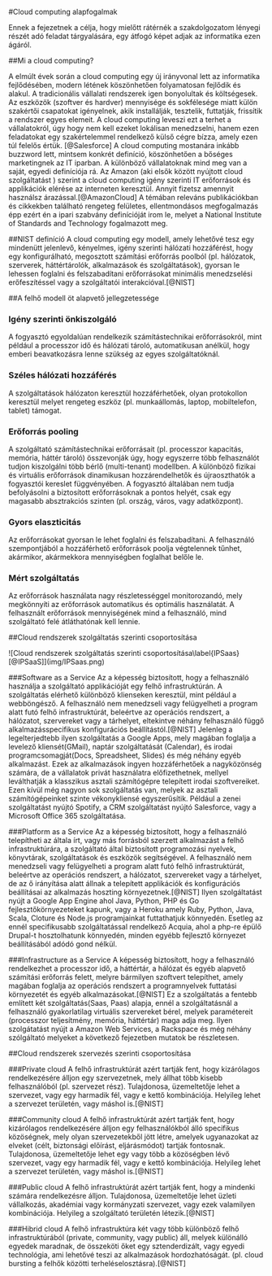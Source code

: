 #Cloud computing alapfogalmak

Ennek a fejezetnek a célja, hogy mielőtt rátérnék a szakdolgozatom lényegi részét adó feladat tárgyalására, egy átfogó képet adjak az informatika ezen ágáról.

##Mi a cloud computing?

A elmúlt évek során a cloud computing egy új irányvonal lett az informatika fejlődésében, modern létének köszönhetően folyamatosan fejlődik és alakul.
A tradicionális vállalati rendszerek igen bonyolultak és költségesek. Az eszközök (szoftver és hardver) mennyisége és sokfélesége miatt külön szakértői csapatokat igényelnek, akik installálják, tesztelik, futtatják, frissítik a rendszer egyes elemeit. A cloud computing leveszi ezt a terhet a vállalatokról, úgy hogy nem kell ezeket lokálisan menedzselni, hanem ezen feladatokat egy szakértelemmel rendelkező külső cégre bízza, amely ezen túl felelős értük. [@Salesforce]
A cloud computing mostanára inkább buzzword lett, mintsem konkrét definíció, köszönhetően a bőséges marketingnek az IT iparban. A különböző vállalatoknak mind meg van a saját, egyedi definíciója rá.
Az Amazon (aki elsők között nyújtott cloud szolgáltatást ) szerint a cloud computing igény szerinti IT erőforrások és applikációk elérése az interneten keresztül. Annyit fizetsz amennyit használsz árazással.[@AmazonCloud]
A témában releváns publikációkban és cikkekben található rengeteg felületes, ellentmondásos megfogalmazás épp ezért én a ipari szabvány definícióját irom le, melyet a National Institute of Standards and Technology fogalmazott meg.

##NIST definíció
A cloud computing egy modell, amely lehetővé tesz egy mindenütt jelenlevő, kényelmes, igény szerinti hálózati hozzáférést, hogy egy konfigurálható, megosztott számítási erőforrás poolból (pl. hálózatok, szerverek, háttértárolók, alkalmazások és szolgáltatások), gyorsan le lehessen foglalni és felszabadítani erőforrásokat minimális menedzselési erőfeszítéssel vagy a szolgáltatói interakcióval.[@NIST]

##A felhő modell öt alapvető jellegzetessége

### Igény szerinti önkiszolgáló
A fogyasztó egyoldalúan rendelkezik számítástechnikai erőforrásokról, mint például a processzor idő és hálózati tároló, automatikusan anélkül, hogy emberi beavatkozásra lenne szükség az egyes szolgáltatóknál.

### Széles hálózati hozzáférés
A szolgáltatások hálózaton keresztül hozzáférhetőek, olyan protokollon keresztül melyet rengeteg eszköz (pl. munkaállomás, laptop, mobiltelefon, tablet) támogat.

### Erőforrás pooling
A szolgáltató számítástechnikai erőforrásait (pl. processzor kapacitás, memória, háttér tároló) összevonják úgy, hogy egyszerre több felhasználót tudjon kiszolgálni több bérlő (multi-tenant) modellben. A különböző fizikai és virtuális erőforrások dinamikusan hozzárendelhetők és újraoszthatók a fogyasztói kereslet függvényében. A fogyasztó általában nem tudja befolyásolni a biztosított erőforrásoknak a pontos helyét, csak egy magasabb absztrakciós szinten (pl. ország, város, vagy adatközpont).

### Gyors elaszticitás
Az erőforrásokat gyorsan le lehet foglalni és felszabadítani. A felhasználó szempontjából a hozzáférhető erőforrások poolja végtelennek tűnhet, akármikor, akármekkora mennyiségben foglalhat belőle le.

### Mért szolgáltatás
Az erőforrások használata nagy részletességgel monitorozandó, mely megkönnyíti az erőforrások automatikus és optimális használatát. A felhasznált erőforrások mennyiségének mind a felhasználó, mind szolgáltató felé átláthatónak kell lennie.

##Cloud rendszerek szolgáltatás szerinti csoportosítása

<div id="IPSaaS">
![Cloud rendszerek szolgáltatás szerinti csoportosítása\label{IPSaas}[@IPSaaS]](img/IPSaas.png)
</div>

###Software as a Service
Az a képesség biztosított, hogy a felhasználó használja a szolgáltató applikációját egy felhő infrastruktúrán. A szolgáltatás elérhető különböző klienseken keresztül, mint például a webböngésző. A felhasználó nem menedzseli vagy felügyelheti a program alatt futó felhő infrastruktúrát, beleértve az operációs rendszert, a hálózatot, szervereket vagy a tárhelyet, eltekintve néhány felhasználó függő alkalmazásspecifikus konfigurációs beállítástól.[@NIST]
Jelenleg a legelterjedtebb ilyen szolgáltatás a Google Apps, mely magában foglalja a levelező kliensét(GMail), naptár szolgáltatását (Calendar), és irodai programcsomagját(Docs, Spreadsheet, Slides) és még néhány egyéb alkalmazást. Ezek az alkalmazások ingyen hozzáférhetőek a nagyközönség számára, de a vállalatok privát használatra előfizethetnek, mellyel leválthatják a klasszikus asztali számítógépre telepített irodai szoftvereiket.
Ezen kívül még nagyon sok szolgáltatás van, melyek az asztali számítógépeinket szinte vékonykliensé egyszerűsítik. Például a zenei szolgáltatást nyújtó Spotify, a CRM szolgáltatást nyújtó Salesforce, vagy a Microsoft Office 365 szolgáltatása.

###Platform as a Service
Az a képesség biztosított, hogy a felhasználó telepítheti az általa írt, vagy más forrásból szerzett alkalmazást a felhő infrastruktúrára, a szolgáltató által biztosított programozási nyelvek, könyvtárak, szolgáltatások és eszközök segítségével. A felhasználó nem menedzseli vagy felügyelheti a program alatt futó felhő infrastruktúrát, beleértve az operációs rendszert, a hálózatot, szervereket vagy a tárhelyet, de az ő irányítása alatt állnak a telepített applikációk és konfigurációs beállításai az alkalmazás hoszting környezetnek.[@NIST]
Ilyen szolgáltatást nyújt a Google App Engine ahol Java, Python, PHP és Go fejlesztőkörnyezeteket kapunk, vagy a Heroku amely Ruby, Python, Java, Scala, Cloture és Node.js programjainkat futtathatjuk könnyedén. Esetleg az ennél specifikusabb szolgáltatással rendelkező Acquia, ahol a php-re épülő Drupal-t hosztolhatunk könnyedén, minden egyébb fejlesztő környezet beállításából adódó gond nélkül.

###Infrastructure  as a Service
A képesség biztosított, hogy a felhasználó rendelkezhet a processzor idő, a háttértár, a hálózat és egyéb alapvető számítási erőforrás felett, melyre bármilyen szoftvert telepíthet, amely magában foglalja az operációs rendszert a programnyelvek futtatási környezetét és egyéb alkalmazásokat.[@NIST]
Ez a szolgáltatás a fentebb említett két szolgáltatás(Saas, Paas) alapja, ennél a szolgáltatásnál a felhasználó gyakorlatilag virtuális szervereket bérel, melyek paramétereit (processzor teljesítmény, memória, háttértár) maga adja meg. Ilyen szolgátatást nyújt a Amazon Web Services, a Rackspace és még néhány szólgáltató melyeket a következő fejezetben mutatok be részletesen.

##Cloud rendszerek szervezés szerinti csoportosítása

###Private cloud
A felhő infrastruktúrát azért tartják fent, hogy kizárólagos rendelkezésére álljon egy szervezetnek, mely állhat több kisebb felhasználóból (pl. szervezet rész). Tulajdonosa, üzemeltetője lehet a szervezet, vagy egy harmadik fél, vagy e kettő kombinációja. Helyileg lehet a szervezet területén, vagy máshol is.[@NIST]

###Community cloud
A felhő infrastruktúrát azért tartják fent, hogy kizárólagos rendelkezésére álljon egy felhasználókból álló specifikus közöségnek, mely olyan szervezetekből jött létre, amelyek ugyanazokat az elveket (célt, biztonsági előírást, eljárásmódot) tartják fontosnak. Tulajdonosa, üzemeltetője lehet egy vagy több a közöségben lévő szervezet, vagy egy harmadik fél, vagy e kettő kombinációja. Helyileg lehet a szervezet területén, vagy máshol is.[@NIST]

###Public cloud
A felhő infrastruktúrát azért tartják fent, hogy a mindenki számára rendelkezésre álljon. Tulajdonosa, üzemeltetője lehet üzleti vállalkozás, akadémiai vagy kormányzati szervezet, vagy ezek valamilyen kombinációja. Helyileg a szolgáltató területén létezik.[@NIST]

###Hibrid cloud
A felhő infrastruktúra két vagy több különböző felhő infrastruktúrából (private, community, vagy public) áll, melyek különálló egyedek maradnak, de összeköti őket egy sztenderdizált, vagy egyedi technológia, ami lehetővé teszi az alkalmazások hordozhatóságát. (pl. cloud bursting a felhők közötti terheléselosztásra).[@NIST]

